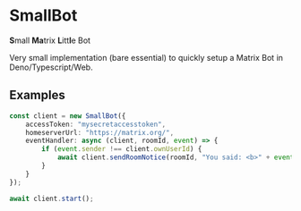 # SmallBot
**S**mall **Ma**trix **L**itt**l**e Bot

Very small implementation (bare essential) to quickly setup a Matrix Bot in Deno/Typescript/Web.

## Examples

```typescript
const client = new SmallBot({
    accessToken: "mysecretaccesstoken",
    homeserverUrl: "https://matrix.org/",
    eventHandler: async (client, roomId, event) => {
        if (event.sender !== client.ownUserId) {        
            await client.sendRoomNotice(roomId, "You said: <b>" + event.content.body + "</b>");
        }
    }
});

await client.start();
```